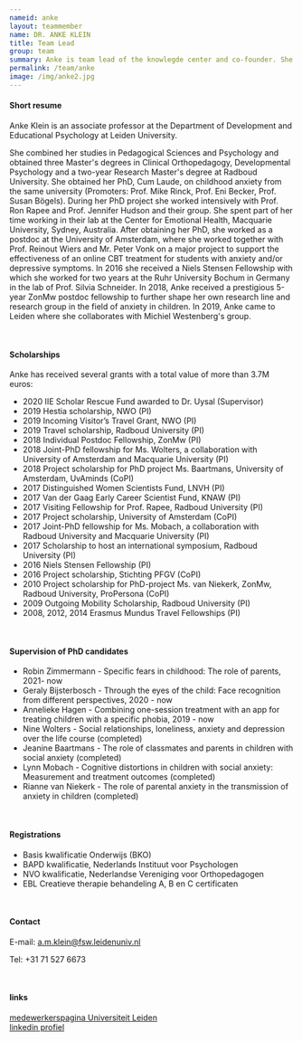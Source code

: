 ```yaml
---
nameid: anke
layout: teammember
name: DR. ANKE KLEIN
title: Team Lead
group: team
summary: Anke is team lead of the knowlegde center and co-founder. She is also an associate professor at the Department of Development and Educational Psychology at Leiden University.
permalink: /team/anke
image: /img/anke2.jpg
---
```


#### Short resume 

Anke Klein is an associate professor at the Department of Development and Educational Psychology at Leiden University.

She combined her studies in Pedagogical Sciences and Psychology and obtained three Master's degrees in Clinical Orthopedagogy, Developmental Psychology and a two-year Research Master's degree at Radboud University. She obtained her PhD, Cum Laude, on childhood anxiety from the same university (Promoters: Prof. Mike Rinck, Prof. Eni Becker, Prof. Susan Bögels). During her PhD project she worked intensively with Prof. Ron Rapee and Prof. Jennifer Hudson and their group. She spent part of her time working in their lab at the Center for Emotional Health, Macquarie University, Sydney, Australia.
After obtaining her PhD, she worked as a postdoc at the University of Amsterdam, where she worked together with Prof. Reinout Wiers and Mr. Peter Vonk on a major project to support the effectiveness of an online CBT treatment for students with anxiety and/or depressive symptoms. In 2016 she received a Niels Stensen Fellowship with which she worked for two years at the Ruhr University Bochum in Germany in the lab of Prof. Silvia Schneider. In 2018, Anke received a prestigious 5-year ZonMw postdoc fellowship to further shape her own research line and research group in the field of anxiety in children. In 2019, Anke came to Leiden where she collaborates with Michiel Westenberg's group.

<br>

#### Scholarships

Anke has received several grants with a total value of more than 3.7M euros:

- 2020 IIE Scholar Rescue Fund awarded to Dr. Uysal (Supervisor)
- 2019 Hestia scholarship, NWO (PI)
- 2019 Incoming Visitor’s Travel Grant, NWO (PI)
- 2019 Travel scholarship, Radboud University (PI)
- 2018 Individual Postdoc Fellowship, ZonMw (PI)
- 2018 Joint-PhD fellowship for Ms. Wolters, a collaboration with University of Amsterdam and Macquarie University (PI)
- 2018 Project scholarship for PhD project Ms. Baartmans, University of Amsterdam, UvAminds (CoPI)
- 2017 Distinguished Women Scientists Fund, LNVH (PI)
- 2017 Van der Gaag Early Career Scientist Fund, KNAW (PI)
- 2017 Visiting Fellowship for Prof. Rapee, Radboud University (PI)
- 2017 Project scholarship, University of Amsterdam (CoPI)
- 2017 Joint-PhD fellowship for Ms. Mobach, a collaboration with Radboud University and Macquarie University (PI)
- 2017 Scholarship to host an international symposium, Radboud University (PI)
- 2016 Niels Stensen Fellowship (PI)
- 2016 Project scholarship, Stichting PFGV (CoPI)
- 2010 Project scholarship for PhD-project Ms. van Niekerk, ZonMw, Radboud University, ProPersona (CoPI)
- 2009 Outgoing Mobility Scholarship, Radboud University (PI)
- 2008, 2012, 2014 Erasmus Mundus Travel Fellowships (PI)

<br>
  
#### Supervision of PhD candidates
- Robin Zimmermann  - Specific fears in childhood: The role of parents, 2021- now
- Geraly Bijsterbosch - Through the eyes of the child: Face recognition from different perspectives, 2020 - now
- Annelieke Hagen -  Combining one-session treatment with an app for treating children with a specific phobia, 2019 - now
- Nine Wolters - Social relationships, loneliness, anxiety and depression over the life course (completed)
- Jeanine Baartmans - The role of classmates and parents in children with social anxiety (completed)
- Lynn Mobach - Cognitive distortions in children with social anxiety: Measurement and treatment outcomes (completed)
- Rianne van Niekerk - The role of parental anxiety in the transmission of anxiety in children (completed)

<br>

#### Registrations

- Basis kwalificatie Onderwijs (BKO)
- BAPD kwalificatie, Nederlands Instituut voor Psychologen
- NVO kwalificatie, Nederlandse Vereniging voor Orthopedagogen
- EBL Creatieve therapie behandeling A, B en C certificaten

<br>

#### Contact

E-mail: a.m.klein@fsw.leidenuniv.nl

Tel: +31 71 527 6673 

<br>

#### links
[medewerkerspagina Universiteit Leiden](https://www.universiteitleiden.nl/medewerkers/anke-klein#tab-2)
<br>
[linkedin profiel](https://www.linkedin.com/in/ankeklein/?originalSubdomain=nl)



